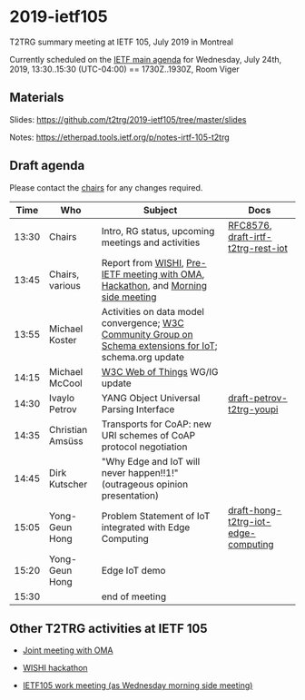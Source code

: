 # 2019-ietf105
T2TRG summary meeting at IETF 105, July 2019 in Montreal

Currently scheduled on the [IETF main agenda][] for Wednesday,
July 24th, 2019, 13:30..15:30 (UTC-04:00) == 1730Z..1930Z, Room Viger

[IETF main agenda]: https://datatracker.ietf.org/meeting/agenda

## Materials

Slides: <https://github.com/t2trg/2019-ietf105/tree/master/slides>

Notes: <https://etherpad.tools.ietf.org/p/notes-irtf-105-t2trg>

## Draft agenda

Please contact the [chairs][] for any changes required.

|  Time | Who               | Subject                                                                                                                   | Docs                                                     |
|-------|-------------------|---------------------------------------------------------------------------------------------------------------------------|----------------------------------------------------------|
| 13:30 | Chairs            | Intro, RG status, upcoming meetings and activities                                                                                                         | [RFC8576][seccons], [draft-irtf-t2trg-rest-iot][restiot] |
| 13:45 | Chairs, various   | Report from [WISHI][], [Pre-IETF meeting with OMA][pre105oma], [Hackathon][WISHI hackathon], and [Morning side meeting][] |                                                          |
| 13:55 | Michael Koster    | Activities on data model convergence; [W3C Community Group on Schema extensions for IoT][iotschemacg]; schema.org update  |                                                          |
| 14:15 | Michael McCool | [W3C Web of Things][W3CWoT] WG/IG update                                                                                  |                                                          |
| 14:30 | Ivaylo Petrov     | YANG Object Universal Parsing Interface | [draft-petrov-t2trg-youpi][youpi]                                                       |
| 14:35 | Christian Amsüss | Transports for CoAP: new URI schemes of CoAP protocol negotiation | |
| 14:45 | Dirk Kutscher     | "Why Edge and IoT will never happen!!1!" (outrageous opinion presentation)                                                |                                                          |
| 15:05 | Yong-Geun Hong       | Problem Statement of IoT integrated with Edge Computing                                                                   | [draft-hong-t2trg-iot-edge-computing][edge]                    |
| 15:20 | Yong-Geun Hong       | Edge IoT demo                                                                                                             |                                                          |
| 15:30 |                   | end of meeting                                                                                                            |                                                          |

[WISHI]: https://github.com/t2trg/wishi/wiki/Agenda-items
[seccons]: https://tools.ietf.org/html/rfc8576
[restiot]: https://tools.ietf.org/html/draft-irtf-t2trg-rest-iot
[chairs]: mailto:t2trg-chairs@irtf.org
[iotschemacg]: https://www.w3.org/community/iotschema/
[W3CWoT]: https://www.w3.org/WoT/
[edge]: https://tools.ietf.org/html/draft-hong-t2trg-iot-edge-computing-00
[youpi]: https://tools.ietf.org/html/draft-petrov-t2trg-youpi-00

[rdrepl]: https://tools.ietf.org/html/draft-amsuess-core-rd-replication
[core-apps]: https://tools.ietf.org/html/draft-hartke-core-apps
[CoRAL]: https://tools.ietf.org/html/draft-hartke-t2trg-coral


## Other T2TRG activities at IETF 105

* [Joint meeting with OMA][pre105oma]

* [WISHI hackathon][]

* [IETF105 work meeting (as Wednesday morning side meeting)][Morning side meeting]

[WISHI hackathon]: https://github.com/t2trg/wishi/wiki/Preparation:-Hackathon-Planning
[Hackathon]: https://trac.ietf.org/trac/ietf/meeting/wiki/105hackathon#ProjectsIncludedinHackathonaddyourprojectusingthetemplateprovidedatendofprojectlist
[Morning side meeting]: https://github.com/t2trg/2019-ietf105/wiki/T2TRG-work-meeting
[pre105oma]: https://github.com/t2trg/2019-07-oma
